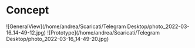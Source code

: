 # Concept
![GeneralView](/home/andrea/Scaricati/Telegram Desktop/photo_2022-03-16_14-49-12.jpg)
![Prototype](/home/andrea/Scaricati/Telegram Desktop/photo_2022-03-16_14-49-20.jpg)
